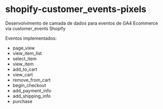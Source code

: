 # shopify-customer_events-pixels
Desenvolvimento de camada de dados para eventos de GA4 Ecommerce via customer_events Shopify

Eventos implementados:

- page_view
- view_item_list
- select_item
- view_item
- add_to_cart
- view_cart
- remove_from_cart
- begin_checkout
- add_payment_info
- add_shipping_info
- purchase

